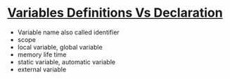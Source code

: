 # [Variables Definitions Vs Declaration](https://youtu.be/4jOE5TL1h3U)

- Variable name also called identifier
- scope
- local variable, global variable
- memory life time
- static variable, automatic variable
- external variable
